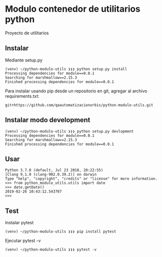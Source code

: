 Modulo contenedor de utilitarios python
========================================
Proyecto de utilitarios 

Instalar
--------
Mediante setup.py
```console
(venv) ~/python-modulo-utils ❯❯❯ python setup.py install
Processing dependencies for module==0.0.1
Searching for marshmallow==2.15.3
Finished processing dependencies for module==0.0.1
```

Para instalar usando pip desde un repositorio en git, agregar al archivo requirements.txt:

```console
git+https://github.com/qaautomatizacionorbis/python-modulo-utils.git
```

Instalar modo development
-------------------------
```console
(venv) ~/python-modulo-utils ❯❯❯ python setup.py devlopment
Processing dependencies for module==0.0.1
Searching for marshmallow==2.15.3
Finished processing dependencies for module==0.0.1
```

Usar
----
```console
Python 3.7.0 (default, Jul 23 2018, 20:22:55)
[Clang 9.1.0 (clang-902.0.39.2)] on darwin
Type "help", "copyright", "credits" or "license" for more information.
>>> from python_modulo_utils.utils import date
>>> date.getDate()
2019-02-26 10:43:12.543707
>>>
```

Test
----
Instalar pytest
```console
(venv) ~/python-modulo-utils ❯❯❯ pip install pytest
```

Ejecutar pytest -v
```console
(venv) ~/python-modulo-utils ❯❯❯ pytest -v
```